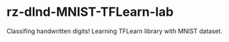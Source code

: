 # rz-dlnd-MNIST-TFLearn-lab
Classifing handwritten digits! Learning TFLearn library with MNIST dataset.
